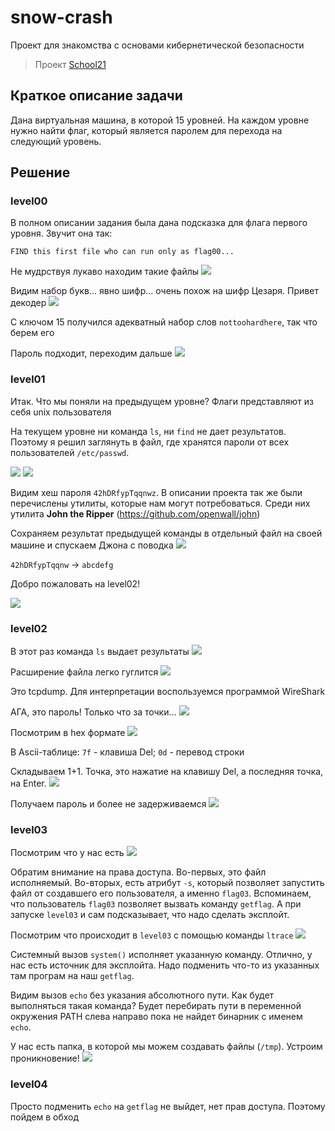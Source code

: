 # snow-crash
Проект для знакомства с основами кибернетической безопасности

> Проект [School21](https://21-school.ru/)


## Краткое описание задачи

Дана виртуальная машина, в которой 15 уровней.
На каждом уровне нужно найти флаг, который является паролем для перехода на следующий уровень.

## Решение

### level00

В полном описании задания была дана подсказка для флага первого уровня. Звучит она так:

```
FIND this first file who can run only as flag00...
```

Не мудрствуя лукаво находим такие файлы
![](img/level00_1.png)

Видим набор букв... явно шифр... очень похож на шифр Цезаря. Привет декодер
![](img/level00_2.png)

С ключом 15 получился адекватный набор слов `nottoohardhere`, так что берем его

Пароль подходит, переходим дальше
![](img/level00_3.png)

### level01

Итак. Что мы поняли на предыдущем уровне?
Флаги представляют из себя unix пользователя


На текущем уровне ни команда `ls`, ни `find` не дает результатов.
Поэтому я решил заглянуть в файл, где хранятся пароли от всех пользователей `/etc/passwd`.

![](img/level01_1.png)
![](img/level01_2.png)

Видим хеш пароля `42hDRfypTqqnwz`.
В описании проекта так же были перечислены утилиты, которые нам могут потребоваться. Среди них утилита __John the Ripper__ (https://github.com/openwall/john)

Сохраняем результат предыдущей команды в отдельный файл на своей машине и спускаем Джона с поводка
![](img/level01_3.png)

`42hDRfypTqqnw` -> `abcdefg`

Добро пожаловать на level02!

![](img/level01_4.png)

### level02

В этот раз команда `ls` выдает результаты
![](img/level02_1.png)

Расширение файла легко гуглится
![](img/level02_2.png)

Это tcpdump. Для интерпретации воспользуемся программой WireShark

АГА, это пароль! Только что за точки...
![](img/level02_3.png)

Посмотрим в hex формате
![](img/level02_4.png)

В Ascii-таблице: `7f` - клавиша Del; `0d` - перевод строки

Складываем 1+1. Точка, это нажатие на клавишу Del, а последняя точка, на Enter.
![](img/level02_5.gif)

Получаем пароль и более не задерживаемся
![](img/level02_6.png)

### level03

Посмотрим что у нас есть
![](img/level03_1.png)

Обратим внимание на права доступа. Во-первых, это файл исполняемый.
Во-вторых, есть атрибут `-s`, который позволяет запустить файл от создавшего его пользователя, а именно `flag03`. Вспоминаем, что пользователь `flag03` позволяет вызвать команду `getflag`. А при запуске `level03` и сам подсказывает, что надо сделать эксплойт.

Посмотрим что происходит в `level03` с помощью команды `ltrace`
![](img/level03_2.png)

Системный вызов `system()` исполняет указанную команду. Отлично, у нас есть источник для эксплойта. Надо подменить что-то из указанных там програм на наш `getflag`.

Видим вызов `echo` без указания абсолютного пути. Как будет выполняться такая команда?
Будет перебирать пути в переменной окружения PATH слева направо пока не найдет бинарник с именем `echo`.

У нас есть папка, в которой мы можем создавать файлы (`/tmp`).
Устроим проникновение!
![](img/level03_3.png)

### level04



Просто подменить `echo` на `getflag` не выйдет, нет прав доступа.
Поэтому пойдем в обход